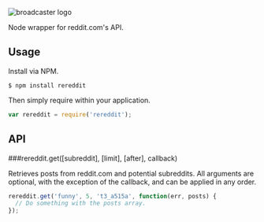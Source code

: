 ![broadcaster logo](http://i.imgur.com/kk7q0Ni.png)

Node wrapper for reddit.com's API.


## Usage
Install via NPM.

    $ npm install rereddit

Then simply require within your application.

```js
var rereddit = require('rereddit');
```
## API

###rereddit.get([subreddit], [limit], [after], callback)

Retrieves posts from reddit.com and potential subreddits.  All arguments are optional, with the exception of the callback, and can be applied in any order.

```js
rereddit.get('funny', 5, 't3_a515a', function(err, posts) {
  // Do something with the posts array.
});
```
